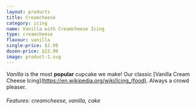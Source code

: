 ```yaml
---
layout: products
title: Creamcheese
category: icing
name: Vanilla with Creamcheese Icing
type: creamcheese
flavour: vanilla
single-price: $2.99
dozen-price: $22.99
image: product-2.svg
---
```


*Vanilla* is the most **popular** cupcake we make! Our classic [Vanilla Cream Cheese Icing](https://en.wikipedia.org/wiki/Icing_(food). Always a crowd pleaser.
###### Features: creamcheese, vanilla, cake


